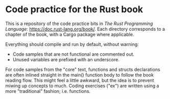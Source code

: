 # Code practice for the Rust book

This is a repository of the code practice bits in *The Rust Programming Language*: https://doc.rust-lang.org/book/. Each directory corresponds to a chapter of the book, with a Cargo package where applicable.

Everything should compile and run by default, without warning:
  - Code samples that are not functional are commented out.
  - Unused variables are prefixed with an underscore.

For code samples from the "core" text, functions and structs declarations are often inlined straight in the main() function body to follow the book reading flow. This might feel a little awkward, but the idea is to prevent miwing up concepts to much. Coding exercises ("ex") are written using a more "traditional" fashion; i.e. functions.